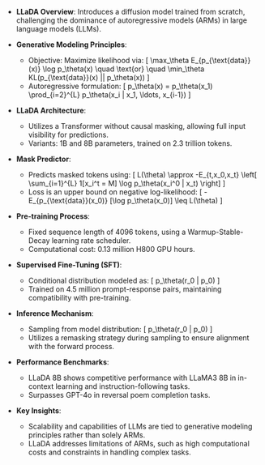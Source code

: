 - **LLaDA Overview**: Introduces a diffusion model trained from scratch, challenging the dominance of autoregressive models (ARMs) in large language models (LLMs).
  
- **Generative Modeling Principles**: 
  - Objective: Maximize likelihood via:
    \[
    \max_\theta E_{p_{\text{data}}(x)} \log p_\theta(x) \quad \text{or} \quad \min_\theta KL(p_{\text{data}}(x) || p_\theta(x))
    \]
  - Autoregressive formulation:
    \[
    p_\theta(x) = p_\theta(x_1) \prod_{i=2}^{L} p_\theta(x_i | x_1, \ldots, x_{i-1})
    \]

- **LLaDA Architecture**: 
  - Utilizes a Transformer without causal masking, allowing full input visibility for predictions.
  - Variants: 1B and 8B parameters, trained on 2.3 trillion tokens.

- **Mask Predictor**: 
  - Predicts masked tokens using:
    \[
    L(\theta) \approx -E_{t,x_0,x_t} \left[ \sum_{i=1}^{L} 1[x_i^t = M] \log p_\theta(x_i^0 | x_t) \right]
    \]
  - Loss is an upper bound on negative log-likelihood:
    \[
    -E_{p_{\text{data}}(x_0)} [\log p_\theta(x_0)] \leq L(\theta)
    \]

- **Pre-training Process**: 
  - Fixed sequence length of 4096 tokens, using a Warmup-Stable-Decay learning rate scheduler.
  - Computational cost: 0.13 million H800 GPU hours.

- **Supervised Fine-Tuning (SFT)**: 
  - Conditional distribution modeled as:
    \[
    p_\theta(r_0 | p_0)
    \]
  - Trained on 4.5 million prompt-response pairs, maintaining compatibility with pre-training.

- **Inference Mechanism**: 
  - Sampling from model distribution:
    \[
    p_\theta(r_0 | p_0)
    \]
  - Utilizes a remasking strategy during sampling to ensure alignment with the forward process.

- **Performance Benchmarks**: 
  - LLaDA 8B shows competitive performance with LLaMA3 8B in in-context learning and instruction-following tasks.
  - Surpasses GPT-4o in reversal poem completion tasks.

- **Key Insights**: 
  - Scalability and capabilities of LLMs are tied to generative modeling principles rather than solely ARMs.
  - LLaDA addresses limitations of ARMs, such as high computational costs and constraints in handling complex tasks.